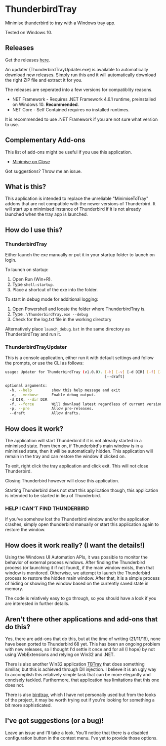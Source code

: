 # ThunderbirdTray

Minimise thunderbird to tray with a Windows tray app.

Tested on Windows 10.

## Releases

Get the releases [here](https://github.com/TheGuardianWolf/ThunderbirdTray/releases).

An updater (ThunderbirdTrayUpdater.exe) is available to automatically download new releases. Simply run this and it will automatically download the right ZIP file and extract it for you.

The releases are seperated into a few versions for compatiblity reasons.

* NET Framework - Requires .NET Framework 4.6.1 runtime, preinstalled on Windows 10. **Recommended**.
* NET Core - Self Contained requires no installed runtimes.

It is recommended to use .NET Framework if you are not sure what version to use.

## Complementary Add-ons

This list of add-ons might be useful if you use this application.

* [Minimise on Close](https://addons.thunderbird.net/en-us/thunderbird/addon/minimize-on-close/)

Got suggestions? Throw me an issue.

## What is this?

This application is intended to replace the unreliable "MinimiseToTray" addons that are not 
compatible with the newer versions of Thunderbird. It will start up a minimised instance of Thunderbird 
if it is not already launched when the tray app is launched.

## How do I use this?

### ThunderbirdTray

Either launch the exe manually or put it in your startup folder to launch on login.

To launch on startup:

1. Open Run (Win+R).
2. Type ```shell:startup```.
3. Place a shortcut of the exe into the folder.

To start in debug mode for additional logging:

1. Open Powershell and locate the folder where ThunderbirdTray is.
2. Type ```.\ThunderbirdTray.exe --debug```
3. Check for the log.txt file in the working directory

Alternatively place ```launch_debug.bat``` in the same directory as ThunderbirdTray and run it.

### ThunderbirdTrayUpdater

This is a console application, either run it with default settings and follow the prompts, or use the CLI as follows:

```bash
usage: Updater for ThunderbirdTray (v1.0.0). [-h] [-v] [-d DIR] [-f] [-p]
                                             [--draft]

optional arguments:
  -h, --help         show this help message and exit
  -v, --verbose      Enable debug output.
  -d DIR, --dir DIR
  -f, --force        Will download latest regardless of current version.
  -p, --pre          Allow pre-releases.
  --draft            Allow drafts.
```

## How does it work?

The application will start Thunderbird if it is not already started in a minimised state. From then on, 
if Thunderbird's main window is in a minimised state, then it will be automatically hidden. This application 
will remain in the tray and can restore the window if clicked on. 

To exit, right click the tray application and click exit. This will not close Thunderbird.

Closing Thunderbird however will close this application.

Starting Thunderbird does not start this application though, this application is intended to be started in lieu of 
Thunderbird.

### HELP I CAN'T FIND THUNDERBIRD

If you've somehow lost the Thunderbird window and/or the application crashes, simply open thunderbird manually 
or start this application again to restore the window.

## How does it work really? (I want the details!)

Using the Windows UI Automation APIs, it was possible to monitor the behavior of external process 
windows. After finding the Thunderbird process (or launching it if not found), if the main window
exists, then that window is monitored. Otherwise, we attempt to launch the Thunderbird process to 
restore the hidden main window. After that, it is a simple process of hiding or showing the window 
based on the currently saved state in memory.

The code is relatively easy to go through, so you should have a look if you are interested in 
further details.

## Aren't there other applications and add-ons that do this?

Yes, there are add-ons that do this, but at the time of writing (21/11/19), none have been
ported to Thunderbird 68 yet. This has been an ongoing problem with new releases, so I thought 
I'd settle it once and for all (I hope) by not using WebExtensions and relying on Win32 and .NET.

There is also another Win32 application [TBTray](https://github.com/sagamusix/TBTray) that does 
something simillar, but this is achieved through Dll injection. I believe it is an ugly way to 
accomplish this relatively simple task that can be more elegantly and concisely tackled. Furthermore, 
that application has limitations that this one does not.

There is also [birdtray](https://github.com/gyunaev/birdtray), which I have not personally used but from the looks 
of the project, it may be worth trying out if you're looking for something a bit more sophisticated.

## I've got suggestions (or a bug)!

Leave an issue and I'll take a look. You'll notice that there is a disabled configuration 
button in the context menu. I've yet to provide those options.
